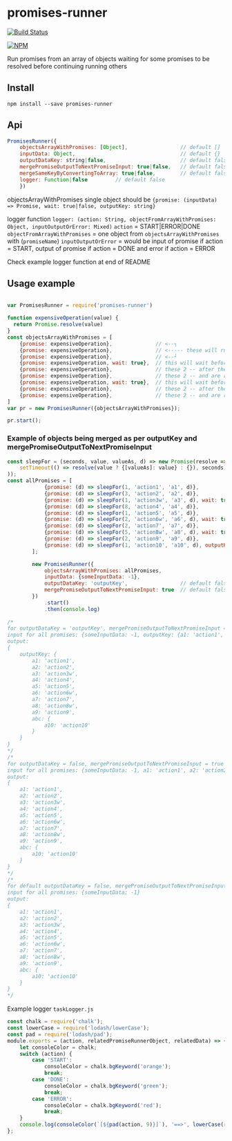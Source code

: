 # promises-runner

[![Build Status](https://travis-ci.org/hasnat/promises-runner.svg)](https://travis-ci.org/hasnat/promises-runner)

[![NPM](https://nodei.co/npm/promises-runner.png)](https://nodei.co/npm/promises-runner/)

Run promises from an array of objects waiting for some promises to be resolved before continuing running others

## Install

    npm install --save promises-runner

## Api
```js
PromisesRunner({
    objectsArrayWithPromises: [Object],                 // default []
    inputData: Object,                                  // default {}
    outputDataKey: string|false,                        // default false
    mergePromiseOutputToNextPromiseInput: true|false,   // default false
    mergeSameKeyByConvertingToArray: true|false,        // default false
    logger: Function|false         // default false
    })
```
objectsArrayWithPromises single object should be
`{promise: (inputData) => Promise, wait: true|false, outputKey: string}`


logger function
`logger: (action: String, objectFromArrayWithPromises: Object, inputOutputOrError: Mixed)`
`action` = START|ERROR|DONE
`objectFromArrayWithPromises` = one object from `objectsArrayWithPromises` with (`promiseName`)
`inputOutputOrError` = would be input of promise if action = START,
                     output of promise if action = DONE
                     and error if action = ERROR

Check example logger function at end of README

## Usage example

```js

var PromisesRunner = require('promises-runner')

function expensiveOperation(value) {
  return Promise.resolve(value)
}
const objectsArrayWithPromises = [
    {promise: expensiveOperation},              // <--┐
    {promise: expensiveOperation},              // <----- these will run in parallel
    {promise: expensiveOperation},              // <--┘
    {promise: expensiveOperation, wait: true},  // this will wait before all previous are resolved
    {promise: expensiveOperation},              // these 2 -- after the previous one is resolved
    {promise: expensiveOperation},              // these 2 -- and are ran in parallel
    {promise: expensiveOperation, wait: true},  // this will wait before all previous are resolved
    {promise: expensiveOperation},              // these 2 -- after the previous one is resolved
    {promise: expensiveOperation},              // these 2 -- and are ran in parallel
]
var pr = new PromisesRunner({objectsArrayWithPromises});

pr.start();
```

### Example of objects being merged as per outputKey and mergePromiseOutputToNextPromiseInput
```js
const sleepFor = (seconds, value, valueAs, d) => new Promise(resolve => (
    setTimeout(() => resolve(value ? {[valueAs]: value} : {}), seconds)
));
const allPromises = [
            {promise: (d) => sleepFor(1, 'action1', 'a1', d)},
            {promise: (d) => sleepFor(3, 'action2', 'a2', d)},
            {promise: (d) => sleepFor(1, 'action3w', 'a3', d), wait: true},
            {promise: (d) => sleepFor(8, 'action4', 'a4', d)},
            {promise: (d) => sleepFor(1, 'action5', 'a5', d)},
            {promise: (d) => sleepFor(2, 'action6w', 'a6', d), wait: true},
            {promise: (d) => sleepFor(2, 'action7', 'a7', d)},
            {promise: (d) => sleepFor(5, 'action8w', 'a8', d), wait: true},
            {promise: (d) => sleepFor(2, 'action9', 'a9', d)},
            {promise: (d) => sleepFor(1, 'action10', 'a10', d), outputKey: 'abc'},
        ];

        new PromisesRunner({
            objectsArrayWithPromises: allPromises, 
            inputData: {someInputData: -1},
            outputDataKey: 'outputKey',                 // default false
            mergePromiseOutputToNextPromiseInput: true  // default false
        })
            .start()
            .then(console.log)
            
/* 
for outputDataKey = 'outputKey', mergePromiseOutputToNextPromiseInput = true
input for all promises: {someInputData: -1, outputKey: {a1: 'action1', a2: 'action2' ....}}
output: 
{
    outputKey: { 
        a1: 'action1',
        a2: 'action2',
        a3: 'action3w',
        a4: 'action4',
        a5: 'action5',
        a6: 'action6w',
        a7: 'action7',
        a8: 'action8w',
        a9: 'action9',
        abc: {
            a10: 'action10'
        }
    }
}
*/
/* 
for outputDataKey = false, mergePromiseOutputToNextPromiseInput = true
input for all promises: {someInputData: -1, a1: 'action1', a2: 'action2' ....}
output: 
{
    a1: 'action1',
    a2: 'action2',
    a3: 'action3w',
    a4: 'action4',
    a5: 'action5',
    a6: 'action6w',
    a7: 'action7',
    a8: 'action8w',
    a9: 'action9',
    abc: {
        a10: 'action10'
    }
}
*/
/* 
for default outputDataKey = false, mergePromiseOutputToNextPromiseInput = false
input for all promises: {someInputData: -1}
output: 
{
    a1: 'action1',
    a2: 'action2',
    a3: 'action3w',
    a4: 'action4',
    a5: 'action5',
    a6: 'action6w',
    a7: 'action7',
    a8: 'action8w',
    a9: 'action9',
    abc: {
        a10: 'action10'
    }
}
*/
```


Example logger
`taskLogger.js`
```js
const chalk = require('chalk');
const lowerCase = require('lodash/lowerCase');
const pad = require('lodash/pad');
module.exports = (action, relatedPromiseRunnerObject, relatedData) => {
    let consoleColor = chalk;
    switch (action) {
        case 'START':
            consoleColor = chalk.bgKeyword('orange');
            break;
        case 'DONE':
            consoleColor = chalk.bgKeyword('green');
            break;
        case 'ERROR':
            consoleColor = chalk.bgKeyword('red');
            break;
    }
    console.log(consoleColor(`[${pad(action, 9)}]`), '==>', lowerCase(relatedPromiseRunnerObject.promiseName));
};
```